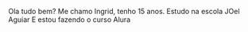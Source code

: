 Ola tudo bem?
Me chamo Ingrid, tenho 15 anos. 
Estudo na escola JOel Aguiar
E estou fazendo o curso Alura
